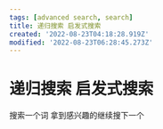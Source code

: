 ```yaml
---
tags: [advanced search, search]
title: 递归搜索 启发式搜索
created: '2022-08-23T04:18:28.919Z'
modified: '2022-08-23T06:28:45.273Z'
---
```


# 递归搜索 启发式搜索

搜索一个词 拿到感兴趣的继续搜下一个
